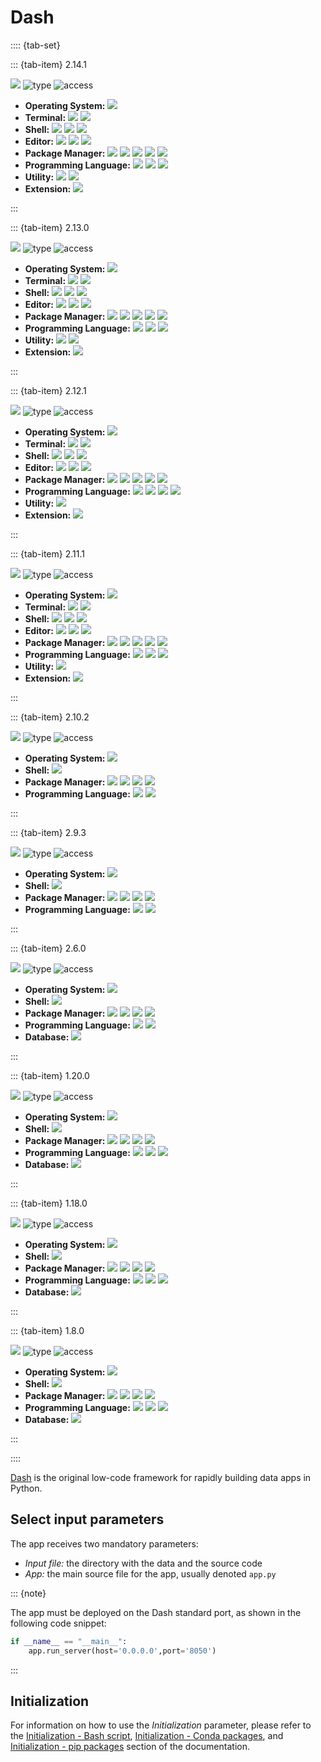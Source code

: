 # Dash

:::: {tab-set}

::: {tab-item} 2.14.1

[![](badges/release-2.14.1-blue.svg)](https://cloud.sdu.dk/app/jobs/create?app=dash&version=2.14.1)
![type](badges/type-interactive-yellow.svg)
![access](badges/access-open-green.svg)
* **Operating System:** ![](./badges/Ubuntu-22.04-lightseagreen.svg)
* **Terminal:** ![](./badges/tini-0.19.0-lightseagreen.svg) ![](./badges/tmux-3.2a-lightseagreen.svg)
* **Shell:** ![](./badges/bash-5.1.16-lightseagreen.svg) ![](./badges/fish-3.3.1-lightseagreen.svg) ![](./badges/zsh-5.8.1-lightseagreen.svg)
* **Editor:** ![](./badges/emacs-27.1-lightseagreen.svg) ![](./badges/nano-6.2-lightseagreen.svg) ![](./badges/vim-8.2-lightseagreen.svg)
* **Package Manager:** ![](./badges/apt-2.4.10-lightseagreen.svg) ![](./badges/conda-23.3.1-lightseagreen.svg) ![](./badges/dpkg-1.21.1-lightseagreen.svg) ![](./badges/npm-8.5.1-lightseagreen.svg) ![](./badges/pip-23.2.1-lightseagreen.svg)
* **Programming Language:** ![](./badges/GCC-11.4.0-lightseagreen.svg) ![](./badges/OpenJDK-11.0.20.1-lightseagreen.svg) ![](./badges/Python-3.10.12-lightseagreen.svg)
* **Utility:** ![](./badges/EasyBuild-4.8.0-lightseagreen.svg) ![](./badges/Lmod-8.7-lightseagreen.svg)
* **Extension:** ![](./badges/OpenMPI-4.1.2-lightseagreen.svg)

:::

::: {tab-item} 2.13.0

[![](badges/release-2.13.0-blue.svg)](https://cloud.sdu.dk/app/jobs/create?app=dash&version=2.13.0)
![type](badges/type-interactive-yellow.svg)
![access](badges/access-open-green.svg)
* **Operating System:** ![](./badges/Ubuntu-22.04-lightseagreen.svg)
* **Terminal:** ![](./badges/tini-0.19.0-lightseagreen.svg) ![](./badges/tmux-3.2a-lightseagreen.svg)
* **Shell:** ![](./badges/bash-5.1.16-lightseagreen.svg) ![](./badges/fish-3.3.1-lightseagreen.svg) ![](./badges/zsh-5.8.1-lightseagreen.svg)
* **Editor:** ![](./badges/emacs-27.1-lightseagreen.svg) ![](./badges/nano-6.2-lightseagreen.svg) ![](./badges/vim-8.2-lightseagreen.svg)
* **Package Manager:** ![](./badges/apt-2.4.10-lightseagreen.svg) ![](./badges/conda-23.3.1-lightseagreen.svg) ![](./badges/dpkg-1.21.1-lightseagreen.svg) ![](./badges/npm-8.5.1-lightseagreen.svg) ![](./badges/pip-23.2.1-lightseagreen.svg)
* **Programming Language:** ![](./badges/GCC-11.4.0-lightseagreen.svg) ![](./badges/OpenJDK-11.0.20-lightseagreen.svg) ![](./badges/Python-3.10.12-lightseagreen.svg)
* **Utility:** ![](./badges/EasyBuild-4.8.0-lightseagreen.svg) ![](./badges/Lmod-8.7-lightseagreen.svg)
* **Extension:** ![](./badges/OpenMPI-4.1.2-lightseagreen.svg)

:::

::: {tab-item} 2.12.1

[![](badges/release-2.12.1-blue.svg)](https://cloud.sdu.dk/app/jobs/create?app=dash&version=2.12.1)
![type](badges/type-interactive-yellow.svg)
![access](badges/access-open-green.svg)
* **Operating System:** ![](./badges/Ubuntu-22.10-lightseagreen.svg)
* **Terminal:** ![](./badges/tini-0.19.0-lightseagreen.svg) ![](./badges/tmux-3.3a-lightseagreen.svg)
* **Shell:** ![](./badges/bash-5.2.2-lightseagreen.svg) ![](./badges/fish-3.5.1-lightseagreen.svg) ![](./badges/zsh-5.9-lightseagreen.svg)
* **Editor:** ![](./badges/emacs-27.1-lightseagreen.svg) ![](./badges/nano-6.4-lightseagreen.svg) ![](./badges/vim-9.0-lightseagreen.svg)
* **Package Manager:** ![](./badges/apt-2.5.3-lightseagreen.svg) ![](./badges/conda-23.1.0-lightseagreen.svg) ![](./badges/dpkg-1.21.9-lightseagreen.svg) ![](./badges/npm-8.18.0-lightseagreen.svg) ![](./badges/pip-23.1.2-lightseagreen.svg)
* **Programming Language:** ![](./badges/GCC-12.2.0-lightseagreen.svg) ![](./badges/OpenJDK-11.0.19-lightseagreen.svg) ![](./badges/Python-3.10.12-lightseagreen.svg) ![](./badges/Python-2.7.18-lightseagreen.svg)
* **Utility:** ![](./badges/Lmod-8.7-lightseagreen.svg)
* **Extension:** ![](./badges/OpenMPI-4.1.4-lightseagreen.svg)

:::

::: {tab-item} 2.11.1

[![](badges/release-2.11.1-blue.svg)](https://cloud.sdu.dk/app/jobs/create?app=dash&version=2.11.1)
![type](badges/type-interactive-yellow.svg)
![access](badges/access-open-green.svg)
* **Operating System:** ![](./badges/Ubuntu-22.10-lightseagreen.svg)
* **Terminal:** ![](./badges/tini-0.19.0-lightseagreen.svg) ![](./badges/tmux-3.3a-lightseagreen.svg)
* **Shell:** ![](./badges/bash-5.2.2-lightseagreen.svg) ![](./badges/fish-3.5.1-lightseagreen.svg) ![](./badges/zsh-5.9-lightseagreen.svg)
* **Editor:** ![](./badges/emacs-27.1-lightseagreen.svg) ![](./badges/nano-6.4-lightseagreen.svg) ![](./badges/vim-9.0-lightseagreen.svg)
* **Package Manager:** ![](./badges/apt-2.5.3-lightseagreen.svg) ![](./badges/conda-23.1.0-lightseagreen.svg) ![](./badges/dpkg-1.21.9-lightseagreen.svg) ![](./badges/npm-8.18.0-lightseagreen.svg) ![](./badges/pip-23.1.2-lightseagreen.svg)
* **Programming Language:** ![](./badges/GCC-12.2.0-lightseagreen.svg) ![](./badges/OpenJDK-11.0.19-lightseagreen.svg) ![](./badges/Python-3.10.12-lightseagreen.svg)
* **Utility:** ![](./badges/Lmod-8.7-lightseagreen.svg)
* **Extension:** ![](./badges/OpenMPI-4.1.4-lightseagreen.svg)

:::

::: {tab-item} 2.10.2

[![](badges/release-2.10.2-blue.svg)](https://cloud.sdu.dk/app/jobs/create?app=dash&version=2.10.2)
![type](badges/type-interactive-yellow.svg)
![access](badges/access-open-green.svg)
* **Operating System:** ![](./badges/Ubuntu-22.10-lightseagreen.svg)
* **Shell:** ![](./badges/bash-5.2.2-lightseagreen.svg)
* **Package Manager:** ![](./badges/apt-2.5.3-lightseagreen.svg) ![](./badges/conda-23.1.0-lightseagreen.svg) ![](./badges/dpkg-1.21.9-lightseagreen.svg) ![](./badges/pip-23.0.1-lightseagreen.svg)
* **Programming Language:** ![](./badges/GCC-12.2.0-lightseagreen.svg) ![](./badges/Python-3.10.10-lightseagreen.svg)

:::

::: {tab-item} 2.9.3

[![](badges/release-2.9.3-blue.svg)](https://cloud.sdu.dk/app/jobs/create?app=dash&version=2.9.3)
![type](badges/type-interactive-yellow.svg)
![access](badges/access-open-green.svg)
* **Operating System:** ![](./badges/Ubuntu-22.10-lightseagreen.svg)
* **Shell:** ![](./badges/bash-5.2.2-lightseagreen.svg)
* **Package Manager:** ![](./badges/apt-2.5.3-lightseagreen.svg) ![](./badges/conda-23.1.0-lightseagreen.svg) ![](./badges/dpkg-1.21.9-lightseagreen.svg) ![](./badges/pip-23.0.1-lightseagreen.svg)
* **Programming Language:** ![](./badges/GCC-12.2.0-lightseagreen.svg) ![](./badges/Python-3.10.10-lightseagreen.svg)

:::

::: {tab-item} 2.6.0

[![](badges/release-2.6.0-blue.svg)](https://cloud.sdu.dk/app/jobs/create?app=dash&version=2.6.0)
![type](badges/type-interactive-yellow.svg)
![access](badges/access-open-green.svg)
* **Operating System:** ![](./badges/Debian-11-lightseagreen.svg)
* **Shell:** ![](./badges/bash-5.1.4-lightseagreen.svg)
* **Package Manager:** ![](./badges/apt-2.2.4-lightseagreen.svg) ![](./badges/conda-4.13.0-lightseagreen.svg) ![](./badges/dpkg-1.20.10-lightseagreen.svg) ![](./badges/pip-22.1.2-lightseagreen.svg)
* **Programming Language:** ![](./badges/GCC-10.2.1-lightseagreen.svg) ![](./badges/Python-3.9.12-lightseagreen.svg)
* **Database:** ![](./badges/SQLite-3.38.5-lightseagreen.svg)

:::

::: {tab-item} 1.20.0

[![](badges/release-1.20.0-blue.svg)](https://cloud.sdu.dk/app/jobs/create?app=dash&version=1.20.0)
![type](badges/type-interactive-yellow.svg)
![access](badges/access-open-green.svg)
* **Operating System:** ![](./badges/Debian-10-lightseagreen.svg)
* **Shell:** ![](./badges/bash-5.0.3-lightseagreen.svg)
* **Package Manager:** ![](./badges/apt-1.8.2.3-lightseagreen.svg) ![](./badges/conda-4.10.3-lightseagreen.svg) ![](./badges/dpkg-1.19.7-lightseagreen.svg) ![](./badges/pip-21.1.3-lightseagreen.svg)
* **Programming Language:** ![](./badges/GCC-8.3.0-lightseagreen.svg) ![](./badges/Python-3.8.5-lightseagreen.svg) ![](./badges/Python-2.7.16-lightseagreen.svg)
* **Database:** ![](./badges/SQLite-3.36.0-lightseagreen.svg)

:::

::: {tab-item} 1.18.0

[![](badges/release-1.18.0-blue.svg)](https://cloud.sdu.dk/app/jobs/create?app=dash&version=1.18.0)
![type](badges/type-interactive-yellow.svg)
![access](badges/access-open-green.svg)
* **Operating System:** ![](./badges/Debian-10-lightseagreen.svg)
* **Shell:** ![](./badges/bash-5.0.3-lightseagreen.svg)
* **Package Manager:** ![](./badges/apt-1.8.2.2-lightseagreen.svg) ![](./badges/conda-4.9.2-lightseagreen.svg) ![](./badges/dpkg-1.19.7-lightseagreen.svg) ![](./badges/pip-20.3.3-lightseagreen.svg)
* **Programming Language:** ![](./badges/GCC-8.3.0-lightseagreen.svg) ![](./badges/Python-3.7.6-lightseagreen.svg) ![](./badges/Python-2.7.16-lightseagreen.svg)
* **Database:** ![](./badges/SQLite-3.33.0-lightseagreen.svg)

:::

::: {tab-item} 1.8.0

[![](badges/release-1.8.0-blue.svg)](https://cloud.sdu.dk/app/jobs/create?app=dash&version=1.8.0)
![type](badges/type-interactive-yellow.svg)
![access](badges/access-open-green.svg)
* **Operating System:** ![](./badges/Debian-10-lightseagreen.svg)
* **Shell:** ![](./badges/bash-5.0.3-lightseagreen.svg)
* **Package Manager:** ![](./badges/apt-1.8.2-lightseagreen.svg) ![](./badges/conda-4.8.2-lightseagreen.svg) ![](./badges/dpkg-1.19.7-lightseagreen.svg) ![](./badges/pip-20.0.2-lightseagreen.svg)
* **Programming Language:** ![](./badges/GCC-8.3.0-lightseagreen.svg) ![](./badges/Python-3.7.4-lightseagreen.svg) ![](./badges/Python-2.7.16-lightseagreen.svg)
* **Database:** ![](./badges/SQLite-3.31.1-lightseagreen.svg)

:::

::::

[Dash](https://dash.plotly.com/) is the original low-code framework for rapidly building data apps in Python.

## Select input parameters

The app receives two mandatory parameters:

- *Input file:* the directory with the data and the source code
- *App:* the main source file for the app, usually denoted `app.py`

::: {note}

The app must be deployed on the Dash standard port, as shown in the following code snippet:
```python
if __name__ == "__main__":
    app.run_server(host='0.0.0.0',port='8050')
```

:::

## Initialization

For information on how to use the *Initialization* parameter, please refer to the [Initialization - Bash script](../hands-on/init-sh.md), [Initialization - Conda packages](../hands-on/init-conda.md), and [Initialization - pip packages](../hands-on/init-pip.md) section of the documentation.
